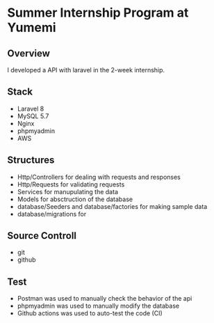 # Summer Internship Program at Yumemi

## Overview
I developed a API with laravel in the 2-week internship. 

## Stack
- Laravel 8
- MySQL 5.7
- Nginx
- phpmyadmin
- AWS

## Structures
- Http/Controllers for dealing with requests and responses
- Http/Requests for validating requests
- Services for manupulating the data
- Models for absctruction of the database
- database/Seeders and database/factories for making sample data
- database/migrations for 

## Source Controll
- git
- github

## Test
- Postman was used to manually check the behavior of the api
- phpmyadmin was used to manually modify the database
- Github actions was used to auto-test the code (CI)

